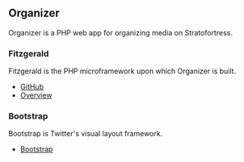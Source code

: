 ## Organizer

Organizer is a PHP web app for organizing media on Stratofortress.

### Fitzgerald

Fitzgerald is the PHP microframework upon which Organizer is built.

* [GitHub](https://github.com/jim/fitzgerald)
* [Overview](http://autonomousmachine.com/posts/2008/11/21/fitzgerald-a-sinatra-clone-in-php)

### Bootstrap

Bootstrap is Twitter's visual layout framework.

* [Bootstrap](http://twitter.github.com/bootstrap/)
